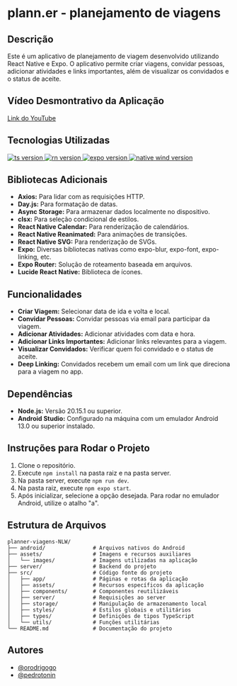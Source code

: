 # plann.er - planejamento de viagens

## Descrição

Este é um aplicativo de planejamento de viagem desenvolvido utilizando React Native e Expo. O aplicativo permite criar viagens, convidar pessoas, adicionar atividades e links importantes, além de visualizar os convidados e o status de aceite.

## Vídeo Desmontrativo da Aplicação

[Link do YouTube](https://youtu.be/eSH9gAJH5M8)

## Tecnologias Utilizadas

<span>
  <a href="https://www.typescriptlang.org/">
    <img src="https://img.shields.io/badge/TypeScript-5.3.3-blue.svg?style=flat-square" alt="ts version">
  </a>
  <a href="https://reactnative.dev/">
    <img src="https://img.shields.io/badge/ReactNative-0.74.3-blue.svg?style=flat-square" alt="rn version">
  </a>
  <a href="https://docs.expo.dev/">
    <img src="https://img.shields.io/badge/Expo-51.0.18-blue.svg?style=flat-square" alt="expo version">
  </a>
  <a href="https://www.nativewind.dev/">
    <img src="https://img.shields.io/badge/NativeWind-4.0.1-blue.svg?style=flat-square" alt="native wind version">
  </a>
</span>

## Bibliotecas Adicionais

- **Axios:** Para lidar com as requisições HTTP.
- **Day.js:** Para formatação de datas.
- **Async Storage:** Para armazenar dados localmente no dispositivo.
- **clsx:** Para seleção condicional de estilos.
- **React Native Calendar:** Para renderização de calendários.
- **React Native Reanimated:** Para animações de transições.
- **React Native SVG:** Para renderização de SVGs.
- **Expo:** Diversas bibliotecas nativas como expo-blur, expo-font, expo-linking, etc.
- **Expo Router:** Solução de roteamento baseada em arquivos.
- **Lucide React Native:** Biblioteca de ícones.

## Funcionalidades

- **Criar Viagem:** Selecionar data de ida e volta e local.
- **Convidar Pessoas:** Convidar pessoas via email para participar da viagem.
- **Adicionar Atividades:** Adicionar atividades com data e hora.
- **Adicionar Links Importantes:** Adicionar links relevantes para a viagem.
- **Visualizar Convidados:** Verificar quem foi convidado e o status de aceite.
- **Deep Linking:** Convidados recebem um email com um link que direciona para a viagem no app.

## Dependências

- **Node.js:** Versão 20.15.1 ou superior.
- **Android Studio:** Configurado na máquina com um emulador Android 13.0 ou superior instalado.

## Instruções para Rodar o Projeto

1. Clone o repositório.
2. Execute `npm install` na pasta raiz e na pasta server.
3. Na pasta server, execute `npm run dev`.
4. Na pasta raiz, execute `npm expo start`.
5. Após inicializar, selecione a opção desejada. Para rodar no emulador Android, utilize o atalho "a".

## Estrutura de Arquivos

```plainText
planner-viagens-NLW/
├── android/               # Arquivos nativos do Android
├── assets/                # Imagens e recursos auxiliares
│   └── images/            # Imagens utilizadas na aplicação
├── server/                # Backend do projeto
├── src/                   # Código fonte do projeto
│   ├── app/               # Páginas e rotas da aplicação
│   ├── assets/            # Recursos específicos da aplicação
│   ├── components/        # Componentes reutilizáveis
│   ├── server/            # Requisições ao server
│   ├── storage/           # Manipulação de armazenamento local
│   ├── styles/            # Estilos globais e utilitários
│   ├── types/             # Definições de tipos TypeScript
│   └── utils/             # Funções utilitárias
└── README.md              # Documentação do projeto
```

## Autores

- [@orodrigogo](https://github.com/orodrigogo)
- [@pedrotonin](https://www.linkedin.com/in/pedro-henrique-de-avila-tonin-6b96801a1/?locale=en_US)
